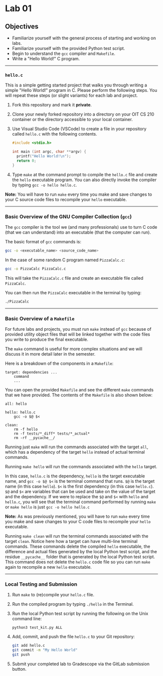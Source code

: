# Lab 01

## Objectives

* Familiarize yourself with the general process of starting and working on labs.
* Familiarize yourself with the provided Python test script.
* Begin to understand the `gcc` compiler and `Makefile`.
* Write a "Hello World!" C program.

---

### `hello.c`

This is a simple getting started project that walks you through writing a simple
"Hello World!" program in C. Please perform the following steps. You will repeat
these steps (or slight variants) for each lab and project.

1. Fork this repository and mark it **private**.

2. Clone your newly forked repository into a directory on your OIT CS 210
   container or the directory accessible to your local container.

3. Use Visual Studio Code (VSCode) to create a file in your repository called
   `hello.c` with the following contents.
    ```c
    #include <stdio.h>

    int main (int argc, char **argv) {
      printf("Hello World!\n");
      return 0;
    }
    ```

4. Type `make` at the command prompt to compile the `hello.c` file and create
   the `hello` executable program. You can also directly invoke the compiler by
   typing `gcc -o hello hello.c`.

**Note:** You will have to run `make` every time you make and save changes to
your C source code files to recompile your `hello` executable.

---

### Basic Overview of the GNU Compiler Collection (`gcc`)

The `gcc` compiler is the tool we (and many professionals) use to turn C code
(that we can understand) into an executable (that the computer can run).

The basic format of `gcc` commands is:
```bash
gcc -o <executable_name> <source_code_name>
```

In the case of some random C program named `PizzaCalc.c`:
```bash
gcc -o PizzaCalc PizzaCalc.c
```

This will take the `PizzaCalc.c` file and create an executable file called
`PizzaCalc`.

You can then run the `PizzaCalc` executable in the terminal by typing:
```bash
./PizzaCalc
```

---

### Basic Overview of a `Makefile`

For future labs and projects, you must run `make` instead of `gcc` because of
provided utility object files that will be linked together with the code files
you write to produce the final executable. 
    
The `make` command is useful for more complex situations and we will discuss it
in more detail later in the semester.

Here is a breakdown of the components in a `Makefile`:

```Make
target: dependencies ...
    command
    ...
```

You can open the provided `Makefile` and see the different `make` commands that
we have provided. The contents of the `Makefile` is also shown below:

```Make
all: hello

hello: hello.c
	gcc -o $@ $<

clean:
	rm -f hello
	rm -f tests/*_diff* tests/*_actual*
	rm -rf __pycache__/
```

Running just `make` will run the commands associated with the target `all`,
which has a dependency of the target `hello` instead of actual terminal
commands. 

Running `make hello` will run the commands associated with the `hello` target.

In this case, `hello.c` is the dependency, `hello` is the target executable
name, and `gcc -o $@ $<` is the terminal command that runs. `$@` is the target
name (in this case `hello`). `$<` is the first dependency (in this case
`hello.c`). `$@` and `$<` are variables that can be used and take on the value
of the target and the dependency. If we were to replace the `$@` and `$<` with
`hello` and `hello.c`, you will see that the terminal command performed by
running `make` or `make hello` is just `gcc -o hello hello.c`

**Note:** As was previously mentioned, you will have to run `make` every time
you make and save changes to your C code files to recompile your `hello`
executable.

Running `make clean` will run the terminal commands associated with the target
`clean`. Notice here how a target can have multi-line terminal commands. These
commands delete the compiled `hello` executable, the difference and actual files
generated by the local Python test script, and the residue `__pycache__` folder
that is generated by the local Python test script. This command does not delete
the `hello.c` code file so you can run `make` again to recompile a new `hello`
executable.

---

### Local Testing and Submission

1. Run `make` to (re)compile your `hello.c` file.

2. Run the compiled program by typing `./hello` in the Terminal.

3. Run the local Python test script by running the following on the Unix command
   line:
    ```
    python3 test_kit.py ALL
    ```

4. Add, commit, and push the file `hello.c` to your Git repository:
   ```Bash
   git add hello.c
   git commit -m "My Hello World"
   git push
   ```

5. Submit your completed lab to Gradescope via the GitLab submission button.

